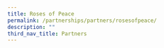 ```yaml
---
title: Roses of Peace
permalink: /partnerships/partners/rosesofpeace/
description: ""
third_nav_title: Partners
---
```

